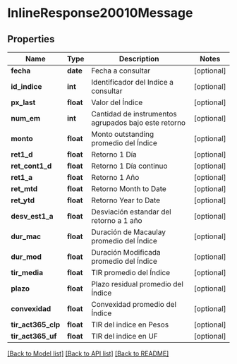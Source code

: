 # InlineResponse20010Message

## Properties
Name | Type | Description | Notes
------------ | ------------- | ------------- | -------------
**fecha** | **date** | Fecha a consultar | [optional] 
**id_indice** | **int** | Identificador del Indice a consultar | [optional] 
**px_last** | **float** | Valor del Índice | [optional] 
**num_em** | **int** | Cantidad de instrumentos agrupados bajo este retorno | [optional] 
**monto** | **float** | Monto outstanding promedio del Índice | [optional] 
**ret1_d** | **float** | Retorno 1 Día | [optional] 
**ret_cont1_d** | **float** | Retorno 1 Día continuo | [optional] 
**ret1_a** | **float** | Retorno 1 Año | [optional] 
**ret_mtd** | **float** | Retorno Month to Date | [optional] 
**ret_ytd** | **float** | Retorno Year to Date | [optional] 
**desv_est1_a** | **float** | Desviación estandar del retorno a 1 año | [optional] 
**dur_mac** | **float** | Duración de Macaulay promedio del Índice | [optional] 
**dur_mod** | **float** | Duración Modificada promedio del Índice | [optional] 
**tir_media** | **float** | TIR promedio del Índice | [optional] 
**plazo** | **float** | Plazo residual promedio del Índice | [optional] 
**convexidad** | **float** | Convexidad promedio del Índice | [optional] 
**tir_act365_clp** | **float** | TIR del indice en Pesos | [optional] 
**tir_act365_uf** | **float** | TIR del indice en UF | [optional] 

[[Back to Model list]](../README.md#documentation-for-models) [[Back to API list]](../README.md#documentation-for-api-endpoints) [[Back to README]](../README.md)

